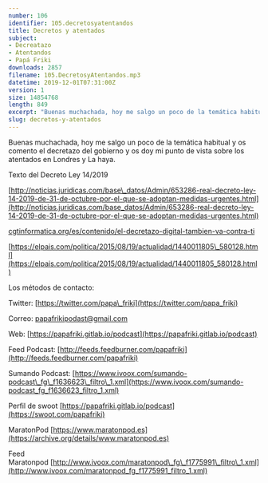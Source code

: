 ```yaml
---
number: 106
identifier: 105.decretosyatentandos
title: Decretos y atentados
subject:
- Decreatazo
- Atentandos
- Papá Friki
downloads: 2857
filename: 105.DecretosyAtentandos.mp3
datetime: 2019-12-01T07:31:00Z
version: 1
size: 14854768
length: 849
excerpt: "Buenas muchachada, hoy me salgo un poco de la temática habitual y os comento el decretazo del gobierno y os doy mi punto de vista sobre los atentados en Londres y La haya.  \n\nTexto del Decreto Ley 14/2019\n\n[http://noticias.juridicas.com/base\\_datos/Admin/653286-real-decreto-ley-14-2019-de-31-de-octubre-por-el-que-se-adoptan-medidas-urgentes.html](http://noticias.juridicas.com/base_datos/Admin/653286-real-decreto-ley-14-2019-de-31-de-octubre-por-el-que-se-adoptan-medidas-urgentes.html)  \n\n[cgtinformatica.org/es/contenido/el-decretazo-digital-tambien-va-contra-ti](cgtinformatica.org/es/contenido/el-decretazo-digital-tambien-va-contra-ti)  \n\n[https://elpais.com/politica/2015/08/19/actualidad/1440011805\\_580128.html](https://elpais.com/politica/2015/08/19/actualidad/1440011805_580128.html)  \n\nLos métodos de contacto:  \n\nTwitter: [https://twitter.com/papa\\_friki](https://twitter.com/papa_friki)\n\nCorreo: [papafrikipodast@gmail.com](https://archive.org/details/papafrikipodast@gmail.com)\n\nWeb: [https://papafriki.gitlab.io/podcast](https://papafriki.gitlab.io/podcast)\n\nFeed Podcast: [http://feeds.feedburner.com/papafriki](http://feeds.feedburner.co"
slug: decretos-y-atentados
---
```

Buenas muchachada, hoy me salgo un poco de la temática habitual y os comento el decretazo del gobierno y os doy mi punto de vista sobre los atentados en Londres y La haya.

Texto del Decreto Ley 14/2019

[http://noticias.juridicas.com/base\_datos/Admin/653286-real-decreto-ley-14-2019-de-31-de-octubre-por-el-que-se-adoptan-medidas-urgentes.html](http://noticias.juridicas.com/base_datos/Admin/653286-real-decreto-ley-14-2019-de-31-de-octubre-por-el-que-se-adoptan-medidas-urgentes.html)

[cgtinformatica.org/es/contenido/el-decretazo-digital-tambien-va-contra-ti](cgtinformatica.org/es/contenido/el-decretazo-digital-tambien-va-contra-ti)

[https://elpais.com/politica/2015/08/19/actualidad/1440011805\_580128.html](https://elpais.com/politica/2015/08/19/actualidad/1440011805_580128.html)

Los métodos de contacto:

Twitter: [https://twitter.com/papa\_friki](https://twitter.com/papa_friki)

Correo: [papafrikipodast@gmail.com](https://archive.org/details/papafrikipodast@gmail.com)

Web: [https://papafriki.gitlab.io/podcast](https://papafriki.gitlab.io/podcast)

Feed Podcast: [http://feeds.feedburner.com/papafriki](http://feeds.feedburner.com/papafriki)

Sumando Podcast: [https://www.ivoox.com/sumando-podcast\_fg\_f1636623\_filtro\_1.xml](https://www.ivoox.com/sumando-podcast_fg_f1636623_filtro_1.xml)

Perfil de swoot [https://papafriki.gitlab.io/podcast](https://swoot.com/papafriki)

MaratonPod [https://www.maratonpod.es](https://archive.org/details/www.maratonpod.es)

Feed Maratonpod [http://www.ivoox.com/maratonpod\_fg\_f1775991\_filtro\_1.xml](http://www.ivoox.com/maratonpod_fg_f1775991_filtro_1.xml)